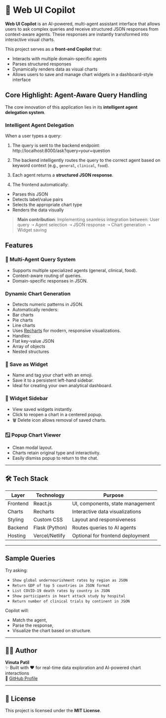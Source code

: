 # 🧠 Web UI Copilot

**Web UI Copilot** is an AI-powered, multi-agent assistant interface that allows users to ask complex queries and receive structured JSON responses from context-aware agents. These responses are instantly transformed into interactive visual charts.

This project serves as a **front-end Copilot** that:
- Interacts with multiple domain-specific agents
- Parses structured responses
- Dynamically renders data as visual charts
- Allows users to save and manage chart widgets in a dashboard-style interface

## Core Highlight: Agent-Aware Query Handling

The core innovation of this application lies in its **intelligent agent delegation system**.

###  Intelligent Agent Delegation

When a user types a query:
1. The query is sent to the backend endpoint:  
http://localhost:8000/ask?query=your+question

2. The backend intelligently routes the query to the correct agent based on keyword context (e.g., `general`, `clinical`, `food`).
3. Each agent returns a **structured JSON response**.
4. The frontend automatically:
- Parses this JSON
- Detects label/value pairs
- Selects the appropriate chart type
- Renders the data visually

>  **Main contribution**: Implementing seamless integration between:
> User query ➝ Agent selection ➝ JSON response ➝ Chart generation ➝ Widget saving

##  Features

### 🧠 Multi-Agent Query System
- Supports multiple specialized agents (general, clinical, food).
- Context-aware routing of queries.
- Domain-specific responses in JSON.

### Dynamic Chart Generation
- Detects numeric patterns in JSON.
- Automatically renders:
-  Bar charts
- Pie charts
-  Line charts
- Uses [Recharts](https://recharts.org/) for modern, responsive visualizations.
- Handles:
- Flat key-value JSON
- Array of objects
- Nested structures

### 💾 Save as Widget
- Name and tag your chart with an emoji.
- Save it to a persistent left-hand sidebar.
- Ideal for creating your own analytical dashboard.

### 🧭 Widget Sidebar
- View saved widgets instantly.
- Click to reopen a chart in a centered popup.
- 🗑️ Delete icon allows removal of saved charts.

### 🪟 Popup Chart Viewer
- Clean modal layout.
- Charts retain original type and interactivity.
- Easily dismiss popup to return to the chat.

---

## 🛠 Tech Stack

| Layer      | Technology       | Purpose                          |
|------------|------------------|----------------------------------|
| Frontend   | React.js         | UI, components, state management |
| Charts     | Recharts         | Interactive data visualizations  |
| Styling    | Custom CSS       | Layout and responsiveness        |
| Backend    | Flask (Python)   | Routes queries to AI agents      |
| Hosting    | Vercel/Netlify   | Optional for frontend deployment |

---

## Sample Queries

Try asking:
- `Show global undernourishment rates by region as JSON`
- `Return GDP of top 5 countries in JSON format`
- `List COVID-19 death rates by country in JSON`
- `Show participants in heart attack study by hospital`
- `Return number of clinical trials by continent in JSON`

Copilot will:
- Match the agent,
- Parse the response,
- Visualize the chart based on structure.

---


## 👩‍💻 Author

**Vinuta Patil**  
✨ Built with ❤️ for real-time data exploration and AI-powered chart interactions  
🔗 [GitHub Profile](https://github.com/vinuta-patil)

---

## 📜 License

This project is licensed under the **MIT License**.


